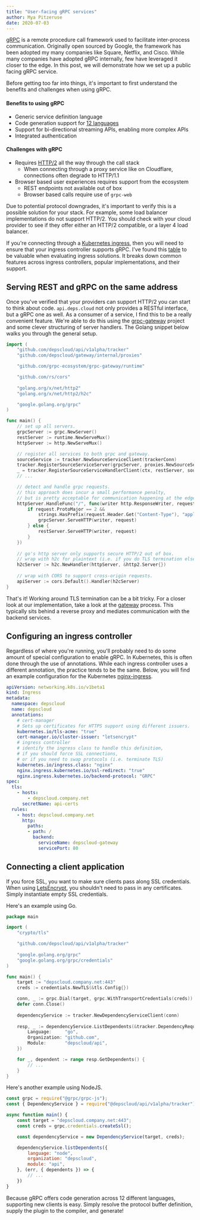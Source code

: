 ```yaml
---
title: "User-facing gRPC services"
author: Mya Pitzeruse
date: 2020-07-03
---
```


[gRPC](https://grpc.io/) is a remote procedure call framework used to facilitate inter-process communication.
Originally open sourced by Google, the framework has been adopted my many companies like Square, Netflix, and Cisco.
While many companies have adopted gRPC internally, few have leveraged it closer to the edge.
In this post, we will demonstrate how we set up a public facing gRPC service.

Before getting too far into things, it's important to first understand the benefits and challenges when using gRPC.

#### Benefits to using gRPC

* Generic service definition language
* Code generation support for [12 languages](https://grpc.io/docs/languages/)
* Support for bi-directional streaming APIs, enabling more complex APIs
* Integrated authentication

#### Challenges with gRPC

* Requires [HTTP/2](https://http2.github.io/) all the way through the call stack
  * When connecting through a proxy service like on Cloudflare, connections often degrade to HTTP/1.1
* Browser based user experiences requires support from the ecosystem
  * REST endpoints not available out of box
  * Browser based calls require use of `grpc-web`

Due to potential protocol downgrades, it's important to verify this is a possible solution for your stack.
For example, some load balancer implementations do not support HTTP/2.
You should check with your cloud provider to see if they offer either an HTTP/2 compatible, or a layer 4 load balancer.

If you're connecting through a [Kubernetes ingress](https://kubernetes.io/docs/concepts/services-networking/ingress-controllers/),
then you will need to ensure that your ingress controller supports gRPC.
I've found this [table](https://docs.google.com/spreadsheets/d/1DnsHtdHbxjvHmxvlu7VhzWcWgLAn_Mc5L1WlhLDA__k)
to be valuable when evaluating ingress solutions.
It breaks down common features across ingress controllers, popular implementations, and their support.

## Serving REST and gRPC on the same address

Once you've verified that your providers can support HTTP/2 you can start to think about code. 
`api.deps.cloud` not only provides a RESTful interface, but a gRPC one as well.
As a consumer of a service, I find this to be a really convenient feature.
We're able to do this using the [grpc-gateway](https://github.com/grpc-ecosystem/grpc-gateway) project and some clever
structuring of server handlers.
The Golang snippet below walks you through the general setup.

```go
import (
    "github.com/depscloud/api/v1alpha/tracker"
    "github.com/depscloud/gateway/internal/proxies"

    "github.com/grpc-ecosystem/grpc-gateway/runtime"

    "github.com/rs/cors"
        
    "golang.org/x/net/http2"
    "golang.org/x/net/http2/h2c"

    "google.golang.org/grpc"
)

func main() {
    // set up all servers.
    grpcServer := grpc.NewServer()
    restServer := runtime.NewServeMux()
    httpServer := http.NewServeMux()

    // register all services to both grpc and gateway.
    sourceService := tracker.NewSourceServiceClient(trackerConn)
    tracker.RegisterSourceServiceServer(grpcServer, proxies.NewSourceServiceProxy(sourceService))
    _ = tracker.RegisterSourceServiceHandlerClient(ctx, restServer, sourceService)
    // ...

    // detect and handle grpc requests.
    // this approach does incur a small performance penalty, 
    // but is pretty acceptable for communication happening at the edge. 
    httpServer.HandleFunc("/", func(writer http.ResponseWriter, request *http.Request) {
        if request.ProtoMajor == 2 &&
            strings.HasPrefix(request.Header.Get("Content-Type"), "application/grpc") {
            grpcServer.ServeHTTP(writer, request)
        } else {
            restServer.ServeHTTP(writer, request)
        }
    })
    
    // go's http server only supports secure HTTP/2 out of box.
    // wrap with h2c for plaintext (i.e. if you do TLS termination elsewhere.)
    h2cServer := h2c.NewHandler(httpServer, &http2.Server{})
    
    // wrap with CORS to support cross-origin requests.
    apiServer := cors.Default().Handler(h2cServer)
}
```

That's it!
Working around TLS termination can be a bit tricky.
For a closer look at our implementation, take a look at the [gateway](https://github.com/depscloud/gateway) process.
This typically sits behind a reverse proxy and mediates communication with the backend services. 

## Configuring an ingress controller

Regardless of where you're running, you'll probably need to do some amount of special configuration to enable gRPC.
In Kubernetes, this is often done through the use of annotations.
While each ingress controller uses a different annotation, the practice tends to be the same.
Below, you will find an example configuration for the Kubernetes [nginx-ingress](https://github.com/kubernetes/ingress-nginx).

```yaml
apiVersion: networking.k8s.io/v1beta1
kind: Ingress
metadata:
  namespace: depscloud
  name: depscloud
  annotations:
    # cert-manager
    # Sets up certificates for HTTPS support using different issuers. 
    kubernetes.io/tls-acme: "true"
    cert-manager.io/cluster-issuer: "letsencrypt"
    # ingress controller
    # identify the ingress class to handle this definition,
    # if you should force SSL connections,
    # or if you need to swap protocols (i.e. terminate TLS)
    kubernetes.io/ingress.class: "nginx"
    nginx.ingress.kubernetes.io/ssl-redirect: "true"
    nginx.ingress.kubernetes.io/backend-protocol: "GRPC"
spec:
  tls:
    - hosts:
        - depscloud.company.net
      secretName: api-certs
  rules:
    - host: depscloud.company.net
      http:
        paths:
        - path: /
          backend:
            serviceName: depscloud-gateway
            servicePort: 80
```

## Connecting a client application

If you force SSL, you want to make sure clients pass along SSL credentials.
When using [LetsEncrypt](https://letsencrypt.org/), you shouldn't need to pass in any certificates.
Simply instantiate empty SSL credentials.

Here's an example using Go.

```go
package main

import (
    "crypto/tls"

    "github.com/depscloud/api/v1alpha/tracker"   
    
    "google.golang.org/grpc"
    "google.golang.org/grpc/credentials"
)

func main() {
    target := "depscloud.company.net:443"
    creds := credentials.NewTLS(&tls.Config{})

    conn, _ := grpc.Dial(target, grpc.WithTransportCredentials(creds))
    defer conn.Close()
    
    dependencyService := tracker.NewDependencyServiceClient(conn)
    
    resp, _ := dependencyService.ListDependents(&tracker.DependencyRequest{
        Language:     "go",
        Organization: "github.com",
        Module:       "depscloud/api",
    })

    for _, dependent := range resp.GetDependents() {
        // ...
    }
}
```

Here's another example using NodeJS.

```js
const grpc = require("@grpc/grpc-js");
const { DependencyService } = require("@depscloud/api/v1alpha/tracker");

async function main() {
    const target = "depscloud.company.net:443";
    const creds = grpc.credentials.createSsl();

    const dependencyService = new DependencyService(target, creds);

    dependencyService.listDependents({
        language: "node",
        organization: "depscloud",
        module: "api",
    }, (err, { dependents }) => {
        // ...
    })
}
```

Because gRPC offers code generation across 12 different languages, supporting new clients is easy.
Simply resolve the protocol buffer definition, supply the plugin to the compiler, and generate!
